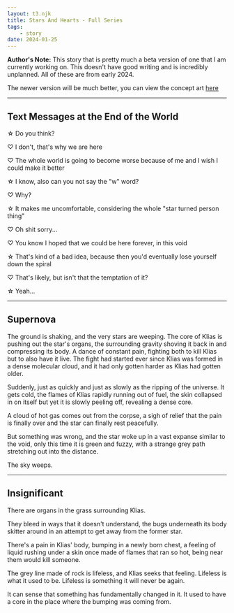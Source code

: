 ```yaml
---
layout: t3.njk
title: Stars And Hearts - Full Series
tags:
    - story
date: 2024-01-25
---
```


**Author's Note:** This story that is pretty much a beta version of one that I am currently working on. This doesn't have good writing and is incredibly unplanned. All of these are from early 2024.

The newer version will be much better, you can view the concept art [here <i class="ph ph-link"></i>](/creations/tsag_art)

---

## Text Messages at the End of the World

☆ Do you think? 

♡ I don't, that's why we are here

♡ The whole world is going to become worse because of me and I wish I could make it better 

☆ I know, also can you not say the "w" word? 

♡ Why? 

☆ It makes me uncomfortable, considering the whole "star turned person thing" 

♡ Oh shit sorry... 

♡ You know I hoped that we could be here forever, in this void 

☆ That's kind of a bad idea, because then you'd eventually lose yourself down the spiral 

♡ That's likely, but isn't that the temptation of it? 

☆ Yeah...

---

## Supernova

The ground is shaking, and the very stars are weeping. The core of Klias is pushing out the star's organs, the surrounding gravity shoving it back in and compressing its body. A dance of constant pain, fighting both to kill Klias but to also have it live. The fight had started ever since Klias was formed in a dense molecular cloud, and it had only gotten harder as Klias had
gotten older.

Suddenly, just as quickly and just as slowly as the ripping of the universe. It gets cold, the flames of Klias rapidly running out of fuel, the skin collapsed in on itself but yet it is slowly peeling off, revealing a dense core.

A cloud of hot gas comes out from the corpse, a sigh of relief that the pain is finally over and the star can finally rest peacefully.

But something was wrong, and the star woke up in a vast expanse similar to the void, only this time it is green and fuzzy, with a strange grey path stretching out into the distance.

The sky weeps.

---

## Insignificant

There are organs in the grass surrounding Klias. 

They bleed in ways that it doesn't understand, the bugs underneath its body skitter around in an attempt to get away from the former star. 

There's a pain in Klias' body, bumping in a newly born chest, a feeling of liquid rushing under a skin once made of flames that ran so hot, being near them would kill someone. 

The grey line made of rock is lifeless, and Klias seeks that feeling. Lifeless is what it used to be. Lifeless is something it will never be again. 

It can sense that something has fundamentally changed in it. It used to have a core in the place where the bumping was coming from.